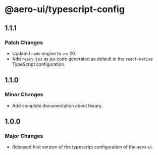 # @aero-ui/typescript-config

## 1.1.1

### Patch Changes

- Updated `node` engine to >= 20.
- Add `react-jsx` as jsx code generated as default in the `react-native` TypeScript configuration.

## 1.1.0

### Minor Changes

- Add complete documentation about library.

## 1.0.0

### Major Changes

- Released first version of the typescript configuration of the aero-ui.
